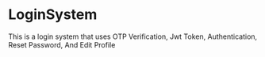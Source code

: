 # LoginSystem
This is a login system that uses OTP Verification, Jwt Token, Authentication, Reset Password, And Edit Profile
